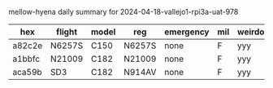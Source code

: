 mellow-hyena daily summary for 2024-04-18-vallejo1-rpi3a-uat-978

|hex|flight|model|reg|emergency|mil|weirdo|
|--|--|--|--|--|--|--|
|a82c2e|N6257S|C150|N6257S|none|F|yyy|
|a1bbfc|N21009|C182|N21009|none|F|yyy|
|aca59b|SD3|C182|N914AV|none|F|yyy|
